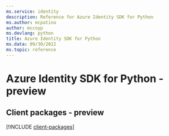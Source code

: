 ```yaml
---
ms.service: identity
description: Reference for Azure Identity SDK for Python
ms.author: mcpatino
author: mccoyp
ms.devlang: python
title: Azure Identity SDK for Python
ms.data: 09/30/2022
ms.topic: reference
---
```

# Azure Identity SDK for Python - preview

## Client packages - preview
[!INCLUDE [client-packages](identity-client-index.md)]